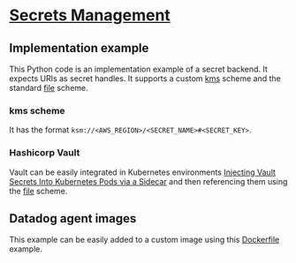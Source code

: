 # [Secrets Management](https://docs.datadoghq.com/agent/guide/secrets-management/?tab=linux)

## Implementation example

This Python code is an implementation example of a secret backend. It expects URIs as secret handles. It supports a custom [kms](#kms-scheme) scheme and the standard [file](https://en.wikipedia.org/wiki/File_URI_scheme) scheme.

### kms scheme

It has the format `ksm://<AWS_REGION>/<SECRET_NAME>#<SECRET_KEY>`.

### Hashicorp Vault

Vault can be easily integrated in Kubernetes environments [Injecting Vault Secrets Into Kubernetes Pods via a Sidecar](https://www.hashicorp.com/blog/injecting-vault-secrets-into-kubernetes-pods-via-a-sidecar) and then referencing them using the [file](https://en.wikipedia.org/wiki/File_URI_scheme) scheme.

## Datadog agent images

This example can be easily added to a custom image using this [Dockerfile](Dockerfile) example.